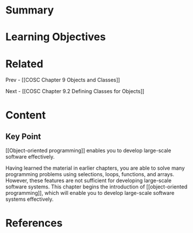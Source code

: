 # Summary

# Learning Objectives

# Related
Prev - [[COSC Chapter 9 Objects and Classes]]

Next - [[COSC Chapter 9.2 Defining Classes for Objects]]
# Content
## Key Point
[[Object-oriented programming]] enables you to develop large-scale software effectively.

Having learned the material in earlier chapters, you are able to solve many programming problems using selections, loops, functions, and arrays. However, these features are not sufficient for developing large-scale software systems. This chapter begins the introduction of [[object-oriented programming]], which will enable you to develop large-scale software systems effectively.
# References
